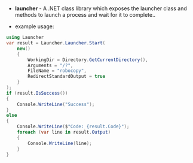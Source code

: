 # 
- **launcher** - A .NET class library which exposes the launcher class and methods to launch a process and wait for it to complete..

- example usage:

```c#
using Launcher
var result = Launcher.Launcher.Start(
    new()
    {
        WorkingDir = Directory.GetCurrentDirectory(),
        Arguments = "/?",
        FileName = "robocopy",
        RedirectStandardOutput = true
    }
);
if (result.IsSuccess())
{
    Console.WriteLine("Success");
}
else
{
    Console.WriteLine($"Code: {result.Code}");
    foreach (var line in result.Output)
    {
        Console.WriteLine(line);
    }
}

```
